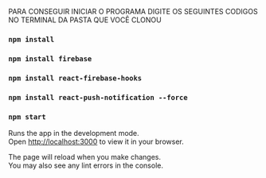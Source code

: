 PARA CONSEGUIR INICIAR O PROGRAMA DIGITE OS SEGUINTES CODIGOS NO TERMINAL DA PASTA QUE VOCÊ CLONOU

 ### `npm install`
 ### `npm install firebase`
 ### `npm install react-firebase-hooks`
 ### `npm install react-push-notification --force`


### `npm start`

Runs the app in the development mode.\
Open [http://localhost:3000](http://localhost:3000) to view it in your browser.

The page will reload when you make changes.\
You may also see any lint errors in the console.

